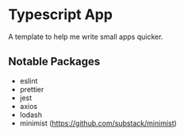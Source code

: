 # Typescript App

A template to help me write small apps quicker.

## Notable Packages

- eslint
- prettier
- jest
- axios
- lodash
- minimist (https://github.com/substack/minimist)
